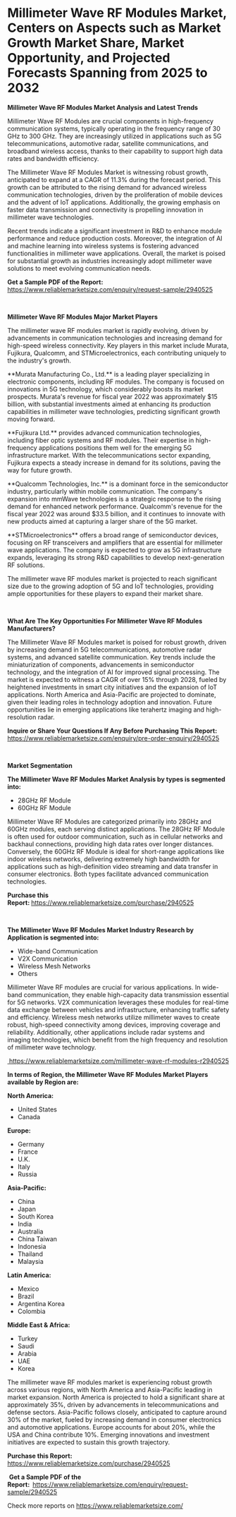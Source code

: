 <p><h1>Millimeter Wave RF Modules Market, Centers on Aspects such as Market Growth Market Share, Market Opportunity, and Projected Forecasts Spanning from 2025 to 2032</h1></p><p><strong>Millimeter Wave RF Modules Market Analysis and Latest Trends</strong></p>
<p><p>Millimeter Wave RF Modules are crucial components in high-frequency communication systems, typically operating in the frequency range of 30 GHz to 300 GHz. They are increasingly utilized in applications such as 5G telecommunications, automotive radar, satellite communications, and broadband wireless access, thanks to their capability to support high data rates and bandwidth efficiency.</p><p>The Millimeter Wave RF Modules Market is witnessing robust growth, anticipated to expand at a CAGR of 11.3% during the forecast period. This growth can be attributed to the rising demand for advanced wireless communication technologies, driven by the proliferation of mobile devices and the advent of IoT applications. Additionally, the growing emphasis on faster data transmission and connectivity is propelling innovation in millimeter wave technologies.</p><p>Recent trends indicate a significant investment in R&D to enhance module performance and reduce production costs. Moreover, the integration of AI and machine learning into wireless systems is fostering advanced functionalities in millimeter wave applications. Overall, the market is poised for substantial growth as industries increasingly adopt millimeter wave solutions to meet evolving communication needs.</p></p>
<p><strong>Get a Sample PDF of the Report:&nbsp;</strong> <a href="https://www.reliablemarketsize.com/enquiry/request-sample/2940525?utm_campaign=3516&utm_medium=2&utm_source=Github&utm_content=ia&utm_term=15032025&utm_id=millimeter-wave-rf-modules">https://www.reliablemarketsize.com/enquiry/request-sample/2940525</a></p>
<p>&nbsp;</p>
<p><strong>Millimeter Wave RF Modules Major Market Players</strong></p>
<p><p>The millimeter wave RF modules market is rapidly evolving, driven by advancements in communication technologies and increasing demand for high-speed wireless connectivity. Key players in this market include Murata, Fujikura, Qualcomm, and STMicroelectronics, each contributing uniquely to the industry's growth.</p><p>**Murata Manufacturing Co., Ltd.** is a leading player specializing in electronic components, including RF modules. The company is focused on innovations in 5G technology, which considerably boosts its market prospects. Murata's revenue for fiscal year 2022 was approximately $15 billion, with substantial investments aimed at enhancing its production capabilities in millimeter wave technologies, predicting significant growth moving forward.</p><p>**Fujikura Ltd.** provides advanced communication technologies, including fiber optic systems and RF modules. Their expertise in high-frequency applications positions them well for the emerging 5G infrastructure market. With the telecommunications sector expanding, Fujikura expects a steady increase in demand for its solutions, paving the way for future growth.</p><p>**Qualcomm Technologies, Inc.** is a dominant force in the semiconductor industry, particularly within mobile communication. The company's expansion into mmWave technologies is a strategic response to the rising demand for enhanced network performance. Qualcomm's revenue for the fiscal year 2022 was around $33.5 billion, and it continues to innovate with new products aimed at capturing a larger share of the 5G market.</p><p>**STMicroelectronics** offers a broad range of semiconductor devices, focusing on RF transceivers and amplifiers that are essential for millimeter wave applications. The company is expected to grow as 5G infrastructure expands, leveraging its strong R&D capabilities to develop next-generation RF solutions.</p><p>The millimeter wave RF modules market is projected to reach significant size due to the growing adoption of 5G and IoT technologies, providing ample opportunities for these players to expand their market share.</p></p>
<p>&nbsp;</p>
<p><strong>What Are The Key Opportunities For Millimeter Wave RF Modules Manufacturers?</strong></p>
<p><p>The Millimeter Wave RF Modules market is poised for robust growth, driven by increasing demand in 5G telecommunications, automotive radar systems, and advanced satellite communication. Key trends include the miniaturization of components, advancements in semiconductor technology, and the integration of AI for improved signal processing. The market is expected to witness a CAGR of over 15% through 2028, fueled by heightened investments in smart city initiatives and the expansion of IoT applications. North America and Asia-Pacific are projected to dominate, given their leading roles in technology adoption and innovation. Future opportunities lie in emerging applications like terahertz imaging and high-resolution radar.</p></p>
<p><strong>Inquire or Share Your Questions If Any Before Purchasing This Report:</strong> <a href="https://www.reliablemarketsize.com/enquiry/pre-order-enquiry/2940525?utm_campaign=3516&utm_medium=2&utm_source=Github&utm_content=ia&utm_term=15032025&utm_id=millimeter-wave-rf-modules">https://www.reliablemarketsize.com/enquiry/pre-order-enquiry/2940525</a></p>
<p>&nbsp;</p>
<p><strong>Market Segmentation</strong></p>
<p><strong>The Millimeter Wave RF Modules Market Analysis by types is segmented into:</strong></p>
<p><ul><li>28GHz RF Module</li><li>60GHz RF Module</li></ul></p>
<p><p>Millimeter Wave RF Modules are categorized primarily into 28GHz and 60GHz modules, each serving distinct applications. The 28GHz RF Module is often used for outdoor communication, such as in cellular networks and backhaul connections, providing high data rates over longer distances. Conversely, the 60GHz RF Module is ideal for short-range applications like indoor wireless networks, delivering extremely high bandwidth for applications such as high-definition video streaming and data transfer in consumer electronics. Both types facilitate advanced communication technologies.</p></p>
<p><strong>Purchase this Report:&nbsp;</strong><a href="https://www.reliablemarketsize.com/purchase/2940525?utm_campaign=3516&utm_medium=2&utm_source=Github&utm_content=ia&utm_term=15032025&utm_id=millimeter-wave-rf-modules">https://www.reliablemarketsize.com/purchase/2940525</a></p>
<p>&nbsp;</p>
<p><strong>The Millimeter Wave RF Modules Market Industry Research by Application is segmented into:</strong></p>
<p><ul><li>Wide-band Communication</li><li>V2X Communication</li><li>Wireless Mesh Networks</li><li>Others</li></ul></p>
<p><p>Millimeter Wave RF modules are crucial for various applications. In wide-band communication, they enable high-capacity data transmission essential for 5G networks. V2X communication leverages these modules for real-time data exchange between vehicles and infrastructure, enhancing traffic safety and efficiency. Wireless mesh networks utilize millimeter waves to create robust, high-speed connectivity among devices, improving coverage and reliability. Additionally, other applications include radar systems and imaging technologies, which benefit from the high frequency and resolution of millimeter wave technology.</p></p>
<p><a href="https://www.reliablemarketsize.com/millimeter-wave-rf-modules-r2940525?utm_campaign=3516&utm_medium=2&utm_source=Github&utm_content=ia&utm_term=15032025&utm_id=millimeter-wave-rf-modules">&nbsp;https://www.reliablemarketsize.com/millimeter-wave-rf-modules-r2940525</a></p>
<p><strong>In terms of Region, the Millimeter Wave RF Modules Market Players available by Region are:</strong></p>
<p>
    <p> <strong> North America: </strong>
        <ul>
            <li>United States</li>
            <li>Canada</li>
        </ul>
        </p> 
    <p> <strong> Europe: </strong>
        <ul>
            <li>Germany</li>
            <li>France</li>
            <li>U.K.</li>
            <li>Italy</li>
            <li>Russia</li>
        </ul>
        </p> 
    <p> <strong> Asia-Pacific: </strong>
        <ul>
            <li>China</li>
            <li>Japan</li>
            <li>South Korea</li>
            <li>India</li>
            <li>Australia</li>
            <li>China Taiwan</li>
            <li>Indonesia</li>
            <li>Thailand</li>
            <li>Malaysia</li>
        </ul>
        </p> 
    <p> <strong> Latin America: </strong>
        <ul>
            <li>Mexico</li>
            <li>Brazil</li>
            <li>Argentina Korea</li>
            <li>Colombia</li>
        </ul>
        </p> 
    <p> <strong> Middle East & Africa: </strong>
        <ul>
            <li>Turkey</li>
            <li>Saudi</li>
            <li>Arabia</li>
            <li>UAE</li>
            <li>Korea</li>
        </ul>
    </p>
    </p>
<p><p>The millimeter wave RF modules market is experiencing robust growth across various regions, with North America and Asia-Pacific leading in market expansion. North America is projected to hold a significant share at approximately 35%, driven by advancements in telecommunications and defense sectors. Asia-Pacific follows closely, anticipated to capture around 30% of the market, fueled by increasing demand in consumer electronics and automotive applications. Europe accounts for about 20%, while the USA and China contribute 10%. Emerging innovations and investment initiatives are expected to sustain this growth trajectory.</p></p>
<p><strong>Purchase this Report: </strong><a href="https://www.reliablemarketsize.com/purchase/2940525?utm_campaign=3516&utm_medium=2&utm_source=Github&utm_content=ia&utm_term=15032025&utm_id=millimeter-wave-rf-modules">https://www.reliablemarketsize.com/purchase/2940525</a></p>
<p>&nbsp;<strong>Get a Sample PDF of the Report:&nbsp;&nbsp;</strong><a href="https://www.reliablemarketsize.com/enquiry/request-sample/2940525?utm_campaign=3516&utm_medium=2&utm_source=Github&utm_content=ia&utm_term=15032025&utm_id=millimeter-wave-rf-modules">https://www.reliablemarketsize.com/enquiry/request-sample/2940525</a></p>
<p><strong></strong></p>
<p>Check more reports on <a href="https://www.reliablemarketsize.com/?utm_campaign=3516&utm_medium=2&utm_source=Github&utm_content=ia&utm_term=15032025&utm_id=millimeter-wave-rf-modules">https://www.reliablemarketsize.com/</a></p>
